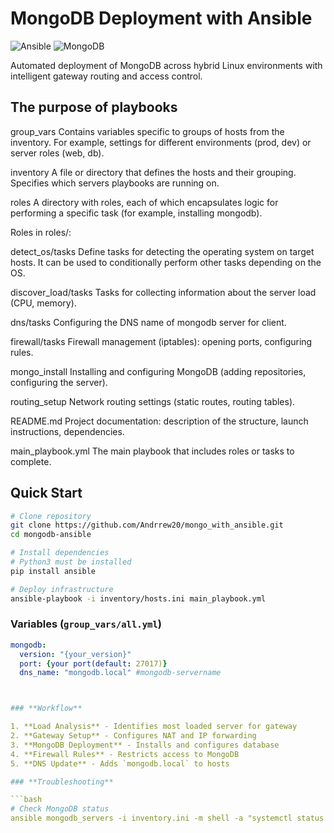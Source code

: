 # **MongoDB Deployment with Ansible**

![Ansible](https://img.shields.io/badge/ansible-2.10+-red.svg) ![MongoDB](https://img.shields.io/badge/mongodb-4.4-green.svg)

Automated deployment of MongoDB across hybrid Linux environments with intelligent gateway routing and access control.

## The purpose of playbooks

group_vars
Contains variables specific to groups of hosts from the inventory. For example, settings for different environments (prod, dev) or server roles (web, db).

inventory
A file or directory that defines the hosts and their grouping. Specifies which servers playbooks are running on.

roles
A directory with roles, each of which encapsulates logic for performing a specific task (for example, installing mongodb).

Roles in roles/:

detect_os/tasks
Define tasks for detecting the operating system on target hosts. It can be used to conditionally perform other tasks depending on the OS.

discover_load/tasks
Tasks for collecting information about the server load (CPU, memory).

dns/tasks
Configuring the DNS name of mongodb server for client.

firewall/tasks
Firewall management (iptables): opening ports, configuring rules.

mongo_install
Installing and configuring MongoDB (adding repositories, configuring the server).

routing_setup
Network routing settings (static routes, routing tables).

README.md
Project documentation: description of the structure, launch instructions, dependencies.

main_playbook.yml
The main playbook that includes roles or tasks to complete.

## **Quick Start**

```bash
# Clone repository
git clone https://github.com/Andrrew20/mongo_with_ansible.git
cd mongodb-ansible

# Install dependencies
# Python3 must be installed
pip install ansible

# Deploy infrastructure
ansible-playbook -i inventory/hosts.ini main_playbook.yml
```

### **Variables (`group_vars/all.yml`)**

````yaml
mongodb:
  version: "{your_version}"
  port: {your port(default: 27017)}
  dns_name: "mongodb.local" #mongodb-servername



### **Workflow**

1. **Load Analysis** - Identifies most loaded server for gateway
2. **Gateway Setup** - Configures NAT and IP forwarding
3. **MongoDB Deployment** - Installs and configures database
4. **Firewall Rules** - Restricts access to MongoDB
5. **DNS Update** - Adds `mongodb.local` to hosts

### **Troubleshooting**

```bash
# Check MongoDB status
ansible mongodb_servers -i inventory.ini -m shell -a "systemctl status mongod"
````

